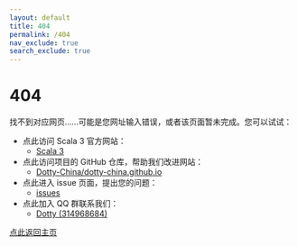 ```yaml
---
layout: default
title: 404
permalink: /404
nav_exclude: true
search_exclude: true
---
```


# 404

找不到对应网页……可能是您网址输入错误，或者该页面暂未完成。您可以试试：

* 点此访问 Scala 3 官方网站：
  * [Scala 3](https://dotty.epfl.ch/)
* 点此访问项目的 GitHub 仓库，帮助我们改进网站：
  * [Dotty-China/dotty-china.github.io](https://github.com/Dotty-China/dotty-china.github.io)
* 点此进入 issue 页面，提出您的问题：
  * [issues](https://github.com/Dotty-China/dotty-china.github.io/issues)
* 点此加入 QQ 群联系我们：
  * [Dotty (314968684)](https://jq.qq.com/?_wv=1027&k=BCxI4ukn)


[点此返回主页](/)